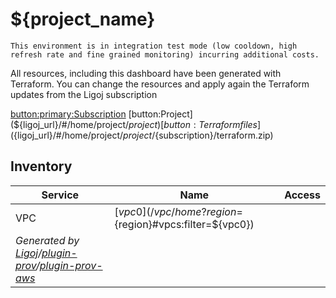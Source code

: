 # ${project_name}

```
This environment is in integration test mode (low cooldown, high refresh rate and fine grained monitoring) incurring additional costs.
```

All resources, including this dashboard have been generated with Terraform. You can change the resources and apply again the Terraform updates from the Ligoj subscription

[button:primary:Subscription](${ligoj_url}/#/home/project/${project}/${subscription})
[button:Project](${ligoj_url}/#/home/project/${project})
[button:Terraform files](${ligoj_url}/#/home/project/${project}/${subscription}/terraform.zip)

## Inventory


| Service                                                                                                                                                               | Name                                                      | Access                        |
|-----------------------------------------------------------------------------------------------------------------------------------------------------------------------|-----------------------------------------------------------|-------------------------------|
| VPC                                                                                                                                                                   | [${vpc0}](/vpc/home?region=${region}#vpcs:filter=${vpc0}) | |{{alb}}{{ec2}}{{spot}}{{asg}}
| *Generated by [Ligoj](https://ligoj.github.io/ligoj)/[plugin-prov](https://github.com/ligoj/plugin-prov)/[plugin-prov-aws](https://github.com/ligoj/plugin-prov-aws)* |                                                           |                               |